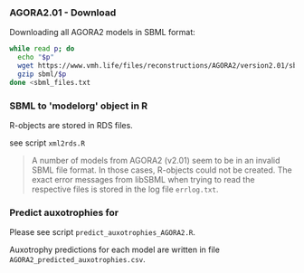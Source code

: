 ### AGORA2.01 - Download

Downloading all AGORA2 models in SBML format:

```sh
while read p; do
  echo "$p"
  wget https://www.vmh.life/files/reconstructions/AGORA2/version2.01/sbml_files/individual_reconstructions/$p -O sbml/$p
  gzip sbml/$p
done <sbml_files.txt
```

### SBML to 'modelorg' object in R

R-objects are stored in RDS files.

see script `xml2rds.R`

> A number of models from AGORA2 (v2.01) seem to be in an invalid SBML file format. In those cases, R-objects could not be created. The exact error messages from libSBML when trying to read the respective files is stored in the log file `errlog.txt`.

### Predict auxotrophies for 

Please see script `predict_auxotrophies_AGORA2.R`.

Auxotrophy predictions for each model are written in file `AGORA2_predicted_auxotrophies.csv`.
